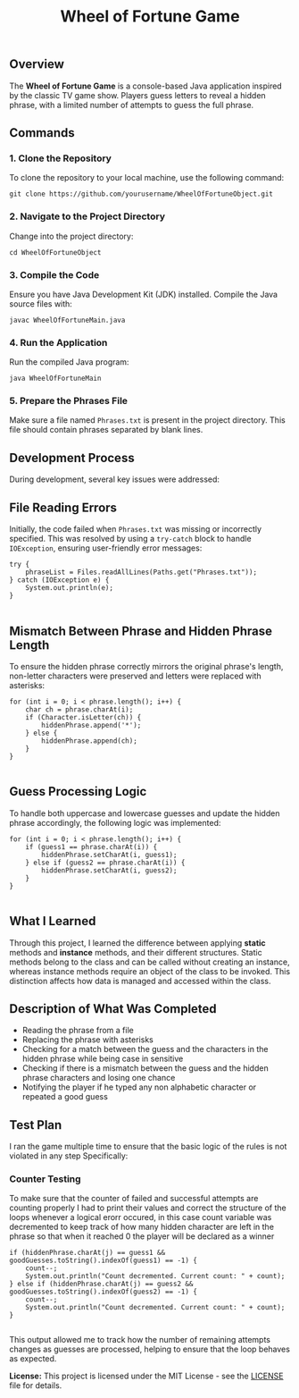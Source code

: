 <!DOCTYPE html>
<html lang="en">
<body>
    <header>
        <h1>Wheel of Fortune Game</h1>
    </header>
    <section id="overview">
        <h2>Overview</h2>
        <p>The <strong>Wheel of Fortune Game</strong> is a console-based Java application inspired by the classic TV game show. Players guess letters to reveal a hidden phrase, with a limited number of attempts to guess the full phrase.</p>
    </section>
    <section id="commands">
        <h2>Commands</h2>       
        <h3>1. Clone the Repository</h3>
        <p>To clone the repository to your local machine, use the following command:</p>
        <pre><code>git clone https://github.com/yourusername/WheelOfFortuneObject.git</code></pre>        
        <h3>2. Navigate to the Project Directory</h3>
        <p>Change into the project directory:</p>
        <pre><code>cd WheelOfFortuneObject</code></pre>      
        <h3>3. Compile the Code</h3>
        <p>Ensure you have Java Development Kit (JDK) installed. Compile the Java source files with:</p>
        <pre><code>javac WheelOfFortuneMain.java</code></pre> 
        <h3>4. Run the Application</h3>
        <p>Run the compiled Java program:</p>
        <pre><code>java WheelOfFortuneMain</code></pre>   
        <h3>5. Prepare the Phrases File</h3>
        <p>Make sure a file named <code>Phrases.txt</code> is present in the project directory. This file should contain phrases separated by blank lines.</p>
    </section>
    <section id="usage">
    </section>
    <section id="development">
        <h2>Development Process</h2>
       <p>During development, several key issues were addressed:</p>
    <h2>File Reading Errors</h2>
    <p>Initially, the code failed when <code>Phrases.txt</code> was missing or incorrectly specified. This was resolved by using a <code>try-catch</code> block to handle <code>IOException</code>, ensuring user-friendly error messages:</p>
    <pre><code>try {
    phraseList = Files.readAllLines(Paths.get("Phrases.txt"));
} catch (IOException e) {
    System.out.println(e);
}
    </code></pre>
    <h2>Mismatch Between Phrase and Hidden Phrase Length</h2>
    <p>To ensure the hidden phrase correctly mirrors the original phrase's length, non-letter characters were preserved and letters were replaced with asterisks:</p>
    <pre><code>for (int i = 0; i &lt; phrase.length(); i++) {
    char ch = phrase.charAt(i);
    if (Character.isLetter(ch)) {
        hiddenPhrase.append('*');
    } else {
        hiddenPhrase.append(ch);
    }
}
    </code></pre>
    <h2>Guess Processing Logic</h2>
    <p>To handle both uppercase and lowercase guesses and update the hidden phrase accordingly, the following logic was implemented:</p>
    <pre><code>for (int i = 0; i &lt; phrase.length(); i++) {
    if (guess1 == phrase.charAt(i)) {
        hiddenPhrase.setCharAt(i, guess1);
    } else if (guess2 == phrase.charAt(i)) {
        hiddenPhrase.setCharAt(i, guess2);
    }
}
    </code></pre>
    <h2>What I Learned</h2>
    <p>Through this project, I learned the difference between applying <strong>static</strong> methods and <strong>instance</strong> methods, and their different structures. Static methods belong to the class and can be called without creating an instance, whereas instance methods require an object of the class to be invoked. This distinction affects how data is managed and accessed within the class.</p>
    </section>
    <section id="description">
        <h2>Description of What Was Completed</h2>
        <ul>
            <li>Reading the phrase from a file</li>
            <li>Replacing the phrase with asterisks</li>
            <li>Checking for a match between the guess and the characters in the hidden phrase while being case in sensitive</li>
            <li>Checking if there is a mismatch between the guess and the hidden phrase characters and losing one chance</li>
            <li>Notifying the player if he typed any non alphabetic character or repeated a good guess</li>
        </ul>
    </section>
    <section id="test-plan">
        <h2>Test Plan</h2>
       <p>I ran the game multiple time to ensure that the basic logic of the rules is not violated in any step Specifically:</p>
    <h3>Counter Testing</h3>
    <p>To make sure that the counter of failed and successful attempts are counting properly I had to print their values and correct the structure of the loops whenever a logical erorr occured, in this case count variable was decremented to keep track of how many hidden character are left in the phrase so that when it reached 0 the player will be declared as a winner</p>
    <pre><code>if (hiddenPhrase.charAt(j) == guess1 && goodGuesses.toString().indexOf(guess1) == -1) {
    count--;
    System.out.println("Count decremented. Current count: " + count);
} else if (hiddenPhrase.charAt(j) == guess2 && goodGuesses.toString().indexOf(guess2) == -1) {
    count--;
    System.out.println("Count decremented. Current count: " + count);
}
    </code></pre>
    <p>This output allowed me to track how the number of remaining attempts changes as guesses are processed, helping to ensure that the loop behaves as expected.</p>
    </section>
    <footer>
        <p><strong>License:</strong> This project is licensed under the MIT License - see the <a href="LICENSE">LICENSE</a> file for details.</p>
    </footer>
</body>
</html>
